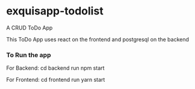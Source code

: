 # exquisapp-todolist
A CRUD ToDo App

This ToDo App uses react on the frontend and postgresql on the backend

### To Run the app
For Backend:
cd backend
run npm start

For Frontend:
cd frontend
run yarn start